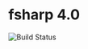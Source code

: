 # fsharp 4.0

![Build Status](https://travis-ci.org/cyber-dojo-languages/fsharp-4.0.svg?branch=master)

